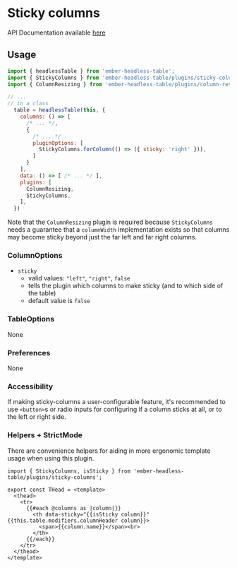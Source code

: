 # Sticky columns

API Documentation available [here][api-docs]

[api-docs]: /api/modules/plugins_sticky_columns

## Usage

```js
import { headlessTable } from 'ember-headless-table';
import { StickyColumns } from 'ember-headless-table/plugins/sticky-columns';
import { ColumnResizing } from 'ember-headless-table/plugins/column-resizing';

// ...
// in a class
  table = headlessTable(this, {
    columns: () => [
      /* ... */,
      {
        /* ... */
        pluginOptions: [
          StickyColumns.forColumn(() => ({ sticky: 'right' })),
        ]
      }
    ],
    data: () => [ /* ... */ ],
    plugins: [
      ColumnResizing,
      StickyColumns,
    ],
  })
```

Note that the `ColumnResizing` plugin is required because `StickyColumns` needs a guarantee
that a `columnWidth` implementation exists so that columns may become sticky beyond just the
far left and far right columns.

### ColumnOptions

- `sticky`
  - valid values: `"left"`, `"right"`, `false`
  - tells the plugin which columns to make sticky (and to which side of the table)
  - default value is `false`

### TableOptions

None

### Preferences

None

### Accessibility

If making sticky-columns a user-configurable feature,
it's recommended to use `<button>`s or radio inputs for configuring if a column sticks at all, or to the left or right side.

### Helpers + StrictMode

There are convenience helpers for aiding in more ergonomic template usage when using this plugin.

```gjs
import { StickyColumns, isSticky } from 'ember-headless-table/plugins/sticky-columns';

export const THead = <template>
  <thead>
    <tr>
      {{#each @columns as |column|}}
        <th data-sticky="{{isSticky column}}" {{this.table.modifiers.columnHeader column}}>
          <span>{{column.name}}</span><br>
        </th>
      {{/each}}
    </tr>
  </thead>
</template>
```
